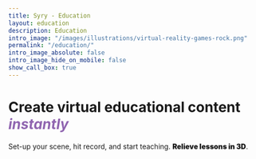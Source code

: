```yaml
---
title: Syry - Education
layout: education
description: Education
intro_image: "/images/illustrations/virtual-reality-games-rock.png"
permalink: "/education/"
intro_image_absolute: false
intro_image_hide_on_mobile: false
show_call_box: true
---
```


# Create virtual educational content *<span style="color:#9065b0">instantly</span>*

Set-up your scene, hit record, and start teaching. <strong style="font-weight: 900;">Relieve lessons in 3D</strong>.
